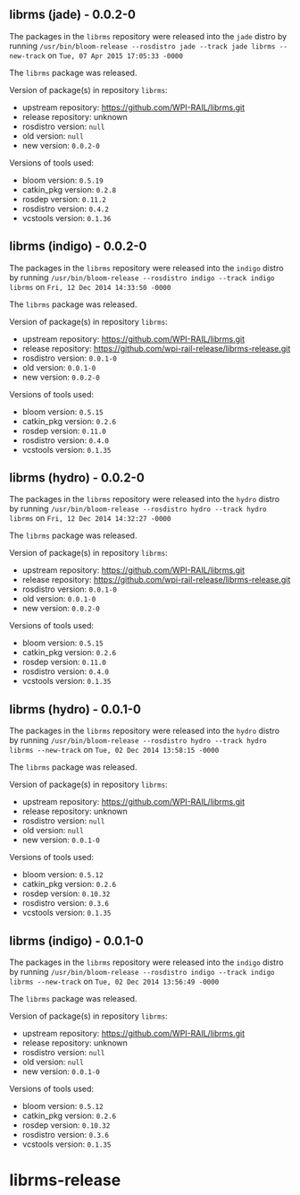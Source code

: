 ## librms (jade) - 0.0.2-0

The packages in the `librms` repository were released into the `jade` distro by running `/usr/bin/bloom-release --rosdistro jade --track jade librms --new-track` on `Tue, 07 Apr 2015 17:05:33 -0000`

The `librms` package was released.

Version of package(s) in repository `librms`:
- upstream repository: https://github.com/WPI-RAIL/librms.git
- release repository: unknown
- rosdistro version: `null`
- old version: `null`
- new version: `0.0.2-0`

Versions of tools used:
- bloom version: `0.5.19`
- catkin_pkg version: `0.2.8`
- rosdep version: `0.11.2`
- rosdistro version: `0.4.2`
- vcstools version: `0.1.36`


## librms (indigo) - 0.0.2-0

The packages in the `librms` repository were released into the `indigo` distro by running `/usr/bin/bloom-release --rosdistro indigo --track indigo librms` on `Fri, 12 Dec 2014 14:33:50 -0000`

The `librms` package was released.

Version of package(s) in repository `librms`:
- upstream repository: https://github.com/WPI-RAIL/librms.git
- release repository: https://github.com/wpi-rail-release/librms-release.git
- rosdistro version: `0.0.1-0`
- old version: `0.0.1-0`
- new version: `0.0.2-0`

Versions of tools used:
- bloom version: `0.5.15`
- catkin_pkg version: `0.2.6`
- rosdep version: `0.11.0`
- rosdistro version: `0.4.0`
- vcstools version: `0.1.35`


## librms (hydro) - 0.0.2-0

The packages in the `librms` repository were released into the `hydro` distro by running `/usr/bin/bloom-release --rosdistro hydro --track hydro librms` on `Fri, 12 Dec 2014 14:32:27 -0000`

The `librms` package was released.

Version of package(s) in repository `librms`:
- upstream repository: https://github.com/WPI-RAIL/librms.git
- release repository: https://github.com/wpi-rail-release/librms-release.git
- rosdistro version: `0.0.1-0`
- old version: `0.0.1-0`
- new version: `0.0.2-0`

Versions of tools used:
- bloom version: `0.5.15`
- catkin_pkg version: `0.2.6`
- rosdep version: `0.11.0`
- rosdistro version: `0.4.0`
- vcstools version: `0.1.35`


## librms (hydro) - 0.0.1-0

The packages in the `librms` repository were released into the `hydro` distro by running `/usr/bin/bloom-release --rosdistro hydro --track hydro librms --new-track` on `Tue, 02 Dec 2014 13:58:15 -0000`

The `librms` package was released.

Version of package(s) in repository `librms`:
- upstream repository: https://github.com/WPI-RAIL/librms.git
- release repository: unknown
- rosdistro version: `null`
- old version: `null`
- new version: `0.0.1-0`

Versions of tools used:
- bloom version: `0.5.12`
- catkin_pkg version: `0.2.6`
- rosdep version: `0.10.32`
- rosdistro version: `0.3.6`
- vcstools version: `0.1.35`


## librms (indigo) - 0.0.1-0

The packages in the `librms` repository were released into the `indigo` distro by running `/usr/bin/bloom-release --rosdistro indigo --track indigo librms --new-track` on `Tue, 02 Dec 2014 13:56:49 -0000`

The `librms` package was released.

Version of package(s) in repository `librms`:
- upstream repository: https://github.com/WPI-RAIL/librms.git
- release repository: unknown
- rosdistro version: `null`
- old version: `null`
- new version: `0.0.1-0`

Versions of tools used:
- bloom version: `0.5.12`
- catkin_pkg version: `0.2.6`
- rosdep version: `0.10.32`
- rosdistro version: `0.3.6`
- vcstools version: `0.1.35`


librms-release
==============
